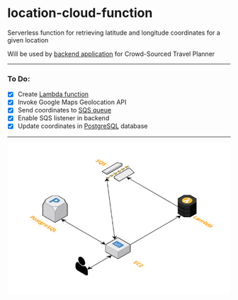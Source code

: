 # location-cloud-function

Serverless function for retrieving latitude and longitude coordinates for a given location

Will be used by [backend application](https://github.com/mike-osu/capstone-api) for Crowd-Sourced Travel Planner

---

### To Do:

- [x] Create [Lambda function](https://aws.amazon.com/lambda/)
- [x] Invoke Google Maps Geolocation API 
- [x] Send coordinates to [SQS queue](https://aws.amazon.com/sqs/)
- [x] Enable SQS listener in backend
- [x] Update coordinates in [PostgreSQL](https://www.postgresql.org/) database

---
<img src="capstone.png">